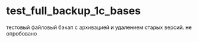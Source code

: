 # test_full_backup_1c_bases
тестовый файловый бэкап с архивацией и удалением старых версий. не опробовано
